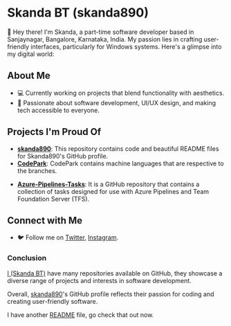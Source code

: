 <!DOCTYPE html>
<html lang="en">
<head>
    <meta charset="UTF-8">
    <meta name="viewport" content="width=device-width, initial-scale=1.0">
</head>
<body>
<div class="container">
        <h1>Skanda BT (skanda890)</h1>
        <p>👋 Hey there! I'm Skanda, a part-time software developer based in Sanjaynagar, Bangalore, Karnataka, India. My passion lies in crafting user-friendly interfaces, particularly for Windows systems. Here's a glimpse into my digital world:</p>
        <h2>About Me</h2>
        <ul>
            <li>💻 Currently working on projects that blend functionality with aesthetics.</li>
            <li>🌟 Passionate about software development, UI/UX design, and making tech accessible to everyone.</li>
        </ul>
        <h2>Projects I'm Proud Of</h2>
        <ul>
           <li><strong><a href="https://github.com/skanda890/skanda890">skanda890</a></strong>: This repository contains code and beautiful README files for Skanda890's GitHub profile.</li>
           <li><strong><a href="https://github.com/skanda890/CodePark">CodePark</a></strong>: CodePark contains machine languages that are respective to the branches.</p></li>
           <li><strong> <a href="https://github.com/skanda890/Azure-Pipelines-Tasks">Azure-Pipelines-Tasks</a></strong>: It is a GitHub repository that contains a collection of tasks designed for use with Azure Pipelines and Team Foundation Server (TFS).  
          <!-- Placeholder for additional repositories -->
          <!-- Add more <li> elements here with other repositories -->
        </ul>
        <h2>Connect with Me</h2>
        <ul>
            <li>🐦 Follow me on <a href="https://x.com/SkandaBT2015">Twitter</a>, <a href="https://www.instagram.com/skandabt/">Instagram</a>.</li>
        </ul>
        <h3>Conclusion</h3>
       <p><a href="https://github.com/skanda890">I (Skanda BT)</a> have many repositories available on GitHub, they showcase a diverse range of projects and interests in software development.</p>
       <p>Overall, <a href="https://github.com/skanda890">skanda890</a>'s GitHub profile reflects their passion for coding and creating user-friendly software.</p>
       <p>I have another <a href="https://github.com/skanda890/skanda890/blob/HTML/README-adventure.md">README</a> file, go check that out now.</p>
   </div>
</body>
</html>
